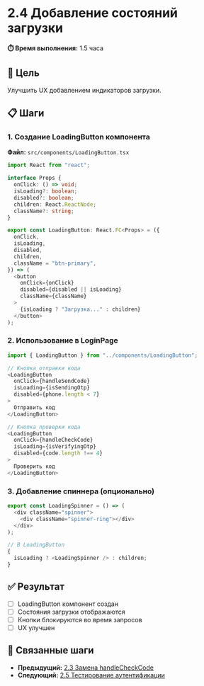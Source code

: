 # 2.4 Добавление состояний загрузки

**⏱️ Время выполнения:** 1.5 часа

## 🎯 Цель

Улучшить UX добавлением индикаторов загрузки.

## 📋 Шаги

### 1. Создание LoadingButton компонента

**Файл:** `src/components/LoadingButton.tsx`

```typescript
import React from "react";

interface Props {
  onClick: () => void;
  isLoading?: boolean;
  disabled?: boolean;
  children: React.ReactNode;
  className?: string;
}

export const LoadingButton: React.FC<Props> = ({
  onClick,
  isLoading,
  disabled,
  children,
  className = "btn-primary",
}) => (
  <button
    onClick={onClick}
    disabled={disabled || isLoading}
    className={className}
  >
    {isLoading ? "Загрузка..." : children}
  </button>
);
```

### 2. Использование в LoginPage

```typescript
import { LoadingButton } from "../components/LoadingButton";

// Кнопка отправки кода
<LoadingButton
  onClick={handleSendCode}
  isLoading={isSendingOtp}
  disabled={phone.length < 7}
>
  Отправить код
</LoadingButton>

// Кнопка проверки кода
<LoadingButton
  onClick={handleCheckCode}
  isLoading={isVerifyingOtp}
  disabled={code.length !== 4}
>
  Проверить код
</LoadingButton>
```

### 3. Добавление спиннера (опционально)

```typescript
export const LoadingSpinner = () => (
  <div className="spinner">
    <div className="spinner-ring"></div>
  </div>
);

// В LoadingButton
{
  isLoading ? <LoadingSpinner /> : children;
}
```

## ✅ Результат

- [ ] LoadingButton компонент создан
- [ ] Состояния загрузки отображаются
- [ ] Кнопки блокируются во время запросов
- [ ] UX улучшен

## 🔗 Связанные шаги

- **Предыдущий:** [2.3 Замена handleCheckCode](./2.3-verify-otp.md)
- **Следующий:** [2.5 Тестирование аутентификации](./2.5-testing.md)

